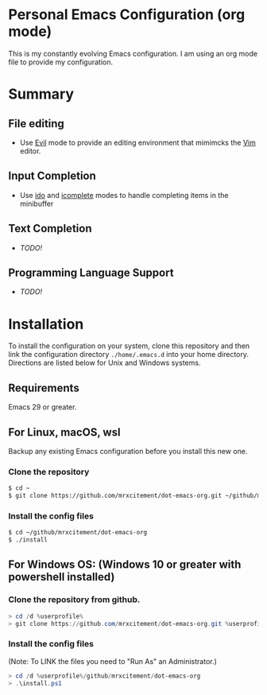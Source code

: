 # Personal Emacs Configuration (org mode)
This is my constantly evolving Emacs configuration.
I am using an org mode file to provide my configuration.

# Summary

## File editing
- Use [Evil](https://www.emacswiki.org/emacs/Evil) mode to provide an editing environment that mimimcks the [Vim](https://www.vim.org/) editor.

## Input Completion
- Use [ido]() and [icomplete]() modes to handle completing items in the minibuffer

## Text Completion
- *TODO!*

## Programming Language Support
- *TODO!*

# Installation
To install the configuration on your system, clone this repository and then link the configuration directory `./home/.emacs.d` into your home directory.
Directions are listed below for Unix and Windows systems.

## Requirements
Emacs 29 or greater.

## For Linux, macOS, wsl
Backup any existing Emacs configuration before you install this new one.

### Clone the repository

```sh
$ cd ~
$ git clone https://github.com/mrxcitement/dot-emacs-org.git ~/github/mrxcitement/dot-emacs-org
```

### Install the config files

```sh
$ cd ~/github/mrxcitement/dot-emacs-org
$ ./install
```

## For Windows OS: (Windows 10 or greater with powershell installed)

### Clone the repository from github.

```powershell
> cd /d %userprofile%
> git clone https://github.com/mrxcitement/dot-emacs-org.git %userprofile%/github/mrxcitement/dot-emacs-org
```

### Install the config files
(Note: To LINK the files you need to "Run As" an Administrator.)

```powershell
> cd /d %userprofile%/github/mrxcitement/dot-emacs-org
> .\install.ps1
```
